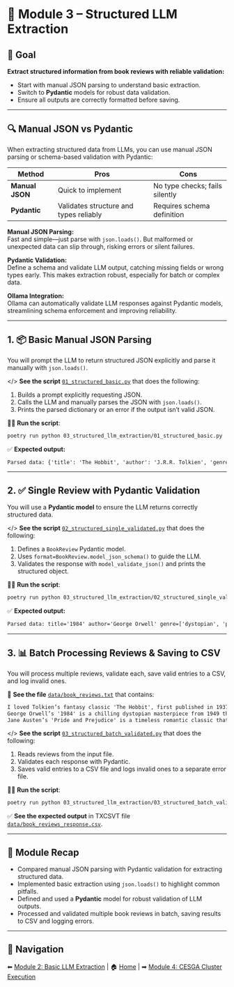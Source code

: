 # 🧩 Module 3 – Structured LLM Extraction

## 🎯 Goal

**Extract structured information from book reviews with reliable validation:**

- Start with manual JSON parsing to understand basic extraction.
- Switch to **Pydantic** models for robust data validation.
- Ensure all outputs are correctly formatted before saving.

---

## 🔍 Manual JSON vs Pydantic

When extracting structured data from LLMs, you can use manual JSON parsing or schema-based validation with Pydantic:

| Method          | Pros                                   | Cons                           |
| --------------- | -------------------------------------- | ------------------------------ |
| **Manual JSON** | Quick to implement                     | No type checks; fails silently |
| **Pydantic**    | Validates structure and types reliably | Requires schema definition     |

**Manual JSON Parsing:**  
Fast and simple—just parse with `json.loads()`. But malformed or unexpected data can slip through, risking errors or silent failures.

**Pydantic Validation:**  
Define a schema and validate LLM output, catching missing fields or wrong types early. This makes extraction robust, especially for batch or complex data.

**Ollama Integration:**  
Ollama can automatically validate LLM responses against Pydantic models, streamlining schema enforcement and improving reliability.

---

## 1. 📦 Basic Manual JSON Parsing

You will prompt the LLM to return structured JSON explicitly and parse it manually with `json.loads()`.

</> **See the script** [`01_structured_basic.py`](./01_structured_basic.py) that does the following:

1. Builds a prompt explicitly requesting JSON.
2. Calls the LLM and manually parses the JSON with `json.loads()`.
3. Prints the parsed dictionary or an error if the output isn’t valid JSON.

🏃‍♂️ **Run the script**:

```bash
poetry run python 03_structured_llm_extraction/01_structured_basic.py
```

✅ **Expected output:**

```txt
Parsed data: {'title': 'The Hobbit', 'author': 'J.R.R. Tolkien', 'genre': ['fantasy', 'adventure'], 'publication_year': 1937, 'sentiment_positive': True}
```

---

## 2. ✅ Single Review with Pydantic Validation

You will use a **Pydantic model** to ensure the LLM returns correctly structured data.

</> **See the script** [`02_structured_single_validated.py`](./02_structured_single_validated.py) that does the following:

1. Defines a `BookReview` Pydantic model.
2. Uses `format=BookReview.model_json_schema()` to guide the LLM.
3. Validates the response with `model_validate_json()` and prints the structured object.

🏃‍♂️ **Run the script**:

```bash
poetry run python 03_structured_llm_extraction/02_structured_single_validated.py
```

✅ **Expected output:**

```txt
Parsed data: title='1984' author='George Orwell' genre=['dystopian', 'political fiction'] publication_year=1949 sentiment_positive=True
```

---

## 3. 📊 Batch Processing Reviews & Saving to CSV

You will process multiple reviews, validate each, save valid entries to a CSV, and log invalid ones.

📄 **See the file** [`data/book_reviews.txt`](../data/book_reviews.txt) that contains:

```txt
I loved Tolkien’s fantasy classic 'The Hobbit', first published in 1937. Such a charming adventure!
George Orwell’s '1984' is a chilling dystopian masterpiece from 1949 that feels frighteningly relevant today.
Jane Austen’s 'Pride and Prejudice' is a timeless romantic classic that brilliantly critiques social norms.
```

</> **See the script** [`03_structured_batch_validated.py`](./03_structured_batch_validated.py) that does the following:

1. Reads reviews from the input file.
2. Validates each response with Pydantic.
3. Saves valid entries to a CSV file and logs invalid ones to a separate error file.

🏃‍♂️ **Run the script**:

```bash
poetry run python 03_structured_llm_extraction/03_structured_batch_validated.py
```

✅ **See the expected output** in TXCSVT file [`data/book_reviews_response.csv`](../data/book_reviews_response.csv).

---

## 📝 Module Recap

- Compared manual JSON parsing with Pydantic validation for extracting structured data.
- Implemented basic extraction using `json.loads()` to highlight common pitfalls.
- Defined and used a **Pydantic** model for robust validation of LLM outputs.
- Processed and validated multiple book reviews in batch, saving results to CSV and logging errors.

---

## 🔗 Navigation

⬅ [Module 2: Basic LLM Extraction](../02_basic_llm_extraction/README.md) | 🏠 [Home](../README.md) | ➡ [Module 4: CESGA Cluster Execution](../04_cluster_execution/README.md)
